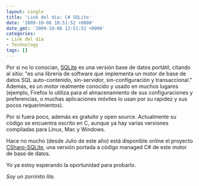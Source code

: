 ```yaml
---
layout: single
title: 'Link del día: C# SQLite'
date: '2009-10-06 10:51:52 +0000'
date_gmt: '2009-10-06 12:51:52 +0000'
categories:
- Link del día
- Technology
tags: []
---
```


Por si no lo conocían, [SQLite](http://www.sqlite.org/) es una versión base de datos portátil, citando al sitio: "es una librería de software que implementa un motor de base de datos SQL auto-contenido, sin-servidor, sin-configuración y transaccional." Además, es un motor realmente conocido y usado en muchos lugares (ejemplo, Firefox lo utiliza para el almacenamiento de sus configuraciones y preferencias, o muchas aplicaciones móviles lo usan por su rapidez y sus pocos requerimientos).

Por si fuera poco, además es gratuito y open source. Actualmente su código se encuentra escrito en C, aunque ya hay varias versiones compiladas para Linux, Mac y Windows.

Hace no mucho (desde Julio de este año) está disponible online el proyecto [CSharp-SQLite](http://code.google.com/p/csharp-sqlite/), una versión portada a código managed C# de este motor de base de datos.

Yo ya estoy esperando la oportunidad para probarlo.

_Soy un zorrinito lite._
